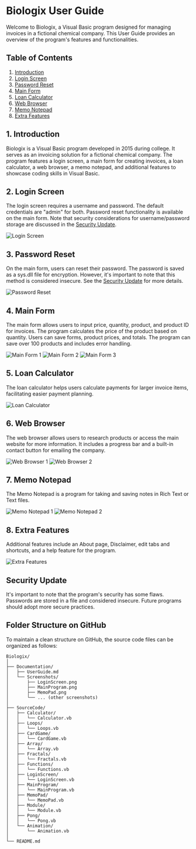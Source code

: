 # Biologix User Guide

Welcome to Biologix, a Visual Basic program designed for managing invoices in a fictional chemical company. This User Guide provides an overview of the program's features and functionalities.

## Table of Contents
1. [Introduction](#introduction)
2. [Login Screen](#login-screen)
3. [Password Reset](#password-reset)
4. [Main Form](#main-form)
5. [Loan Calculator](#loan-calculator)
6. [Web Browser](#web-browser)
7. [Memo Notepad](#memo-notepad)
8. [Extra Features](#extra-features)

## 1. Introduction <a name="introduction"></a>

Biologix is a Visual Basic program developed in 2015 during college. It serves as an invoicing solution for a fictional chemical company. The program features a login screen, a main form for creating invoices, a loan calculator, a web browser, a memo notepad, and additional features to showcase coding skills in Visual Basic.

## 2. Login Screen <a name="login-screen"></a>

The login screen requires a username and password. The default credentials are "admin" for both. Password reset functionality is available on the main form. Note that security considerations for username/password storage are discussed in the [Security Update](#password-reset).

![Login Screen](URL_TO_IMAGE)

## 3. Password Reset <a name="password-reset"></a>

On the main form, users can reset their password. The password is saved as a sys.dll file for encryption. However, it's important to note that this method is considered insecure. See the [Security Update](#password-reset) for more details.

![Password Reset](URL_TO_IMAGE)

## 4. Main Form <a name="main-form"></a>

The main form allows users to input price, quantity, product, and product ID for invoices. The program calculates the price of the product based on quantity. Users can save forms, product prices, and totals. The program can save over 100 products and includes error handling.

![Main Form 1](URL_TO_IMAGE)
![Main Form 2](URL_TO_IMAGE)
![Main Form 3](URL_TO_IMAGE)

## 5. Loan Calculator <a name="loan-calculator"></a>

The loan calculator helps users calculate payments for larger invoice items, facilitating easier payment planning.

![Loan Calculator](URL_TO_IMAGE)

## 6. Web Browser <a name="web-browser"></a>

The web browser allows users to research products or access the main website for more information. It includes a progress bar and a built-in contact button for emailing the company.

![Web Browser 1](URL_TO_IMAGE)
![Web Browser 2](URL_TO_IMAGE)

## 7. Memo Notepad <a name="memo-notepad"></a>

The Memo Notepad is a program for taking and saving notes in Rich Text or Text files.

![Memo Notepad 1](URL_TO_IMAGE)
![Memo Notepad 2](URL_TO_IMAGE)

## 8. Extra Features <a name="extra-features"></a>

Additional features include an About page, Disclaimer, edit tabs and shortcuts, and a help feature for the program.

![Extra Features](URL_TO_IMAGE)

## Security Update

It's important to note that the program's security has some flaws. Passwords are stored in a file and considered insecure. Future programs should adopt more secure practices.

## Folder Structure on GitHub

To maintain a clean structure on GitHub, the source code files can be organized as follows:
```
Biologix/
│
├── Documentation/
│   ├── UserGuide.md
│   └── Screenshots/
│       ├── LoginScreen.png
│       ├── MainProgram.png
│       ├── MemoPad.png
│       └── ... (other screenshots)
│
├── SourceCode/
│   ├── Calculator/
│   │   └── Calculator.vb
│   ├── Loops/
│   │   └── Loops.vb
│   ├── CardGame/
│   │   └── CardGame.vb
│   ├── Array/
│   │   └── Array.vb
│   ├── Fractals/
│   │   └── Fractals.vb
│   ├── Functions/
│   │   └── Functions.vb
│   ├── LoginScreen/
│   │   └── LoginScreen.vb
│   ├── MainProgram/
│   │   └── MainProgram.vb
│   ├── MemoPad/
│   │   └── MemoPad.vb
│   ├── Module/
│   │   └── Module.vb
│   ├── Pong/
│   │   └── Pong.vb
│   └── Animation/
│       └── Animation.vb
│
└── README.md
```
